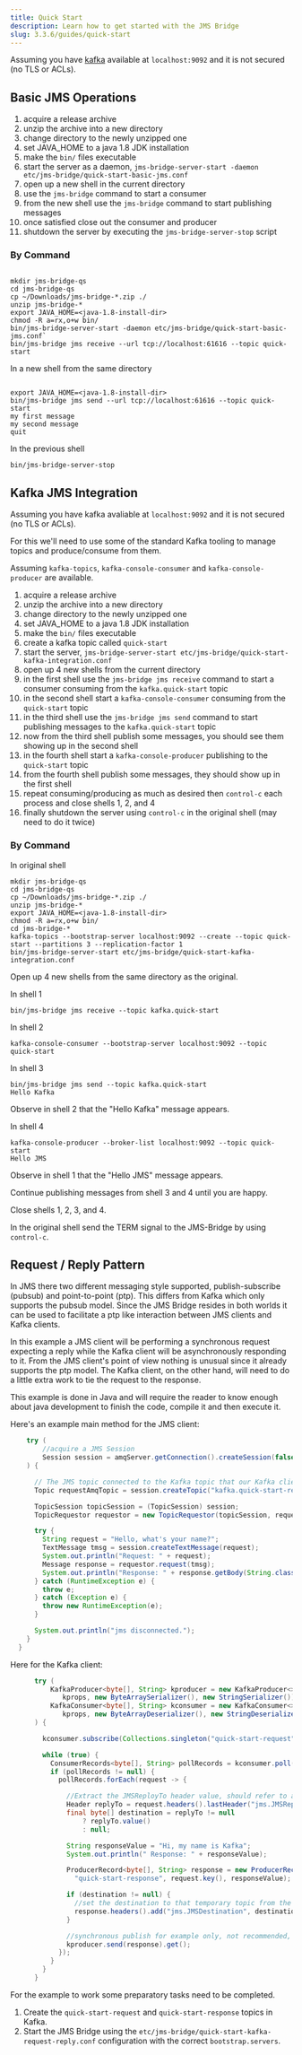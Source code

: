 ```yaml
---
title: Quick Start
description: Learn how to get started with the JMS Bridge
slug: 3.3.6/guides/quick-start
---
```


Assuming you have <a href="https://kafka.apache.org/quickstart" target="_blank">kafka</a> available at `localhost:9092` and it is not secured (no TLS or ACLs).

## Basic JMS Operations

1. acquire a release archive
2. unzip the archive into a new directory
3. change directory to the newly unzipped one
4. set JAVA\_HOME to a java 1.8 JDK installation
5. make the `bin/` files executable
6. start the server as a daemon, `jms-bridge-server-start -daemon etc/jms-bridge/quick-start-basic-jms.conf`
7. open up a new shell in the current directory
8. use the `jms-bridge` command to start a consumer
9. from the new shell use the `jms-bridge` command to start publishing messages
10. once satisfied close out the consumer and producer
11. shutdown the server by executing the `jms-bridge-server-stop` script

### By Command

```shell

mkdir jms-bridge-qs
cd jms-bridge-qs
cp ~/Downloads/jms-bridge-*.zip ./
unzip jms-bridge-*
export JAVA_HOME=<java-1.8-install-dir>
chmod -R a=rx,o+w bin/
bin/jms-bridge-server-start -daemon etc/jms-bridge/quick-start-basic-jms.conf`
bin/jms-bridge jms receive --url tcp://localhost:61616 --topic quick-start
```

In a new shell from the same directory

```shell

export JAVA_HOME=<java-1.8-install-dir>
bin/jms-bridge jms send --url tcp://localhost:61616 --topic quick-start
my first message
my second message
quit
```

In the previous shell

```shell
bin/jms-bridge-server-stop
```

## Kafka JMS Integration

Assuming you have kafka avaliable at `localhost:9092` and it is not secured (no TLS or ACLs).

For this we'll need to use some of the standard Kafka tooling to manage topics and
produce/consume from them.

Assuming `kafka-topics`, `kafka-console-consumer` and `kafka-console-producer` are available.

1. acquire a release archive
2. unzip the archive into a new directory
3. change directory to the newly unzipped one
4. set JAVA\_HOME to a java 1.8 JDK installation
5. make the `bin/` files executable
6. create a kafka topic called `quick-start`
7. start the server, `jms-bridge-server-start etc/jms-bridge/quick-start-kafka-integration.conf`
8. open up 4 new shells from the current directory
9. in the first shell use the `jms-bridge jms receive` command to start a consumer consuming from the `kafka.quick-start` topic
10. in the second shell start a `kafka-console-consumer` consuming from the `quick-start` topic
11. in the third shell use the `jms-bridge jms send` command to start publishing messages to the `kafka.quick-start` topic
12. now from the third shell publish some messages, you should see them showing up in the second shell
13. in the fourth shell start a `kafka-console-producer` publishing to the `quick-start` topic
14. from the fourth shell publish some messages, they should show up in the first shell
15. repeat consuming/producing as much as desired then `control-c` each process and close shells 1, 2, and 4
16. finally shutdown the server using `control-c` in the original shell (may need to do it twice)

### By Command

In original shell

```shell script
mkdir jms-bridge-qs
cd jms-bridge-qs
cp ~/Downloads/jms-bridge-*.zip ./
unzip jms-bridge-*
export JAVA_HOME=<java-1.8-install-dir>
chmod -R a=rx,o+w bin/
cd jms-bridge-*
kafka-topics --bootstrap-server localhost:9092 --create --topic quick-start --partitions 3 --replication-factor 1
bin/jms-bridge-server-start etc/jms-bridge/quick-start-kafka-integration.conf
```

Open up 4 new shells from the same directory as the original.

In shell 1

```shell script
bin/jms-bridge jms receive --topic kafka.quick-start
```

In shell 2

```shell script
kafka-console-consumer --bootstrap-server localhost:9092 --topic quick-start
```

In shell 3

```shell script
bin/jms-bridge jms send --topic kafka.quick-start
Hello Kafka
```

Observe in shell 2 that the "Hello Kafka" message appears.

In shell 4

```shell script
kafka-console-producer --broker-list localhost:9092 --topic quick-start
Hello JMS
```

Observe in shell 1 that the "Hello JMS" message appears.

Continue publishing messages from shell 3 and 4 until you are happy.

Close shells 1, 2, 3, and 4.

In the original shell send the TERM signal to the JMS-Bridge by using `control-c`.

## Request / Reply Pattern

In JMS there two different messaging style supported, publish-subscribe (pubsub) and point-to-point (ptp).
This differs from Kafka which only supports the pubsub model.
Since the JMS Bridge resides in both worlds it can be used to facilitate a ptp like interaction between JMS clients and Kafka clients.

In this example a JMS client will be performing a synchronous request expecting a reply while the Kafka client will be asynchronously responding to it.
From the JMS client's point of view nothing is unusual since it already supports the ptp model.
The Kafka client, on the other hand, will need to do a little extra work to tie the request to the response.

This example is done in Java and will require the reader to know enough about java development to finish the code, compile it and then execute it.

Here's an example main method for the JMS client:

```java
    try (
        //acquire a JMS Session
        Session session = amqServer.getConnection().createSession(false, Session.AUTO_ACKNOWLEDGE)
    ) {

      // The JMS topic connected to the Kafka topic that our Kafka client will be responding from
      Topic requestAmqTopic = session.createTopic("kafka.quick-start-request");

      TopicSession topicSession = (TopicSession) session;
      TopicRequestor requestor = new TopicRequestor(topicSession, requestAmqTopic);

      try {
        String request = "Hello, what's your name?";
        TextMessage tmsg = session.createTextMessage(request);
        System.out.println("Request: " + request);
        Message response = requestor.request(tmsg);
        System.out.println("Response: " + response.getBody(String.class));
      } catch (RuntimeException e) {
        throw e;
      } catch (Exception e) {
        throw new RuntimeException(e);
      }

      System.out.println("jms disconnected.");
    }
  }
```

Here for the Kafka client:

```java
      try (
          KafkaProducer<byte[], String> kproducer = new KafkaProducer<>(
             kprops, new ByteArraySerializer(), new StringSerializer());
          KafkaConsumer<byte[], String> kconsumer = new KafkaConsumer<>(
             kprops, new ByteArrayDeserializer(), new StringDeserializer());
      ) {

        kconsumer.subscribe(Collections.singleton("quick-start-request"));

        while (true) {
          ConsumerRecords<byte[], String> pollRecords = kconsumer.poll(Duration.ofMillis(100L));
          if (pollRecords != null) {
            pollRecords.forEach(request -> {

              //Extract the JMSReployTo header value, should refer to a temporary topic
              Header replyTo = request.headers().lastHeader("jms.JMSReplyTo");
              final byte[] destination = replyTo != null
                  ? replyTo.value()
                  : null;

              String responseValue = "Hi, my name is Kafka";
              System.out.println(" Response: " + responseValue);

              ProducerRecord<byte[], String> response = new ProducerRecord(
                "quick-start-response", request.key(), responseValue);

              if (destination != null) {
                //set the destination to that temporary topic from the request header
                response.headers().add("jms.JMSDestination", destination);
              }

              //synchronous publish for example only, not recommended, use async version with callback instead
              kproducer.send(response).get();
            });
          }
        }
      }
```

For the example to work some preparatory tasks need to be completed.

1. Create the `quick-start-request` and `quick-start-response` topics in Kafka.
2. Start the JMS Bridge using the `etc/jms-bridge/quick-start-kafka-request-reply.conf` configuration with the correct `bootstrap.servers`.
